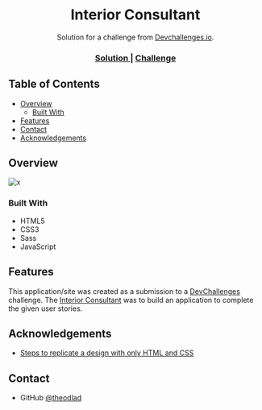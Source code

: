 <!-- Please update value in the {}  -->

<h1 align="center">Interior Consultant</h1>

<div align="center">
   Solution for a challenge from  <a href="http://devchallenges.io" target="_blank">Devchallenges.io</a>.
</div>

<div align="center">
  <h3>
    <a href="https://theoladas.github.io/Interior-Consultant-DevChallenge/">
      Solution
    </a>
    <span> | </span>
    <a href="https://devchallenges.io/challenges/Jymh2b2FyebRTUljkNcb">
      Challenge
    </a>
  </h3>
</div>

<!-- TABLE OF CONTENTS -->

## Table of Contents

- [Overview](#overview)
  - [Built With](#built-with)
- [Features](#features)
- [Contact](#contact)
- [Acknowledgements](#acknowledgements)

<!-- OVERVIEW -->

## Overview

![x](https://user-images.githubusercontent.com/67963370/154942041-b6fddab9-6731-4f3d-af85-6c03b37e3a68.png)

### Built With

<!-- This section should list any major frameworks that you built your project using. Here are a few examples.-->

- HTML5
- CSS3
- Sass
- JavaScript

## Features

This application/site was created as a submission to a [DevChallenges](https://devchallenges.io/challenges) challenge. The [Interior Consultant](https://devchallenges.io/challenges/Jymh2b2FyebRTUljkNcb) was to build an application to complete the given user stories.

## Acknowledgements

- [Steps to replicate a design with only HTML and CSS](https://devchallenges-blogs.web.app/how-to-replicate-design/)

## Contact

- GitHub [@theodlad](https://github.com/theoladas)
